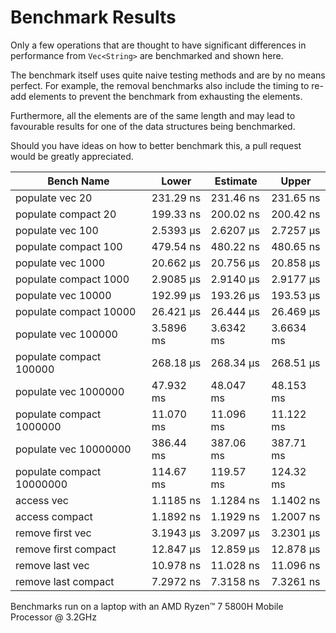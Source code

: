# Benchmark Results

Only a few operations that are thought to have significant differences in
performance from `Vec<String>` are benchmarked and shown here.

The benchmark itself uses quite naive testing methods and are by no means
perfect. For example, the removal benchmarks also include the timing to
re-add elements to prevent the benchmark from exhausting the elements.

Furthermore, all the elements are of the same length and may lead to
favourable results for one of the data structures being benchmarked.

Should you have ideas on how to better benchmark this, a pull request
would be greatly appreciated.

|        Bench Name        |   Lower   | Estimate |  Upper  |
|--------------------------|-----------|----------|---------|
|populate vec 20           |231.29 ns  |231.46 ns |231.65 ns|
|populate compact 20       |199.33 ns  |200.02 ns |200.42 ns|
|populate vec 100          |2.5393 µs  |2.6207 µs |2.7257 µs|
|populate compact 100      |479.54 ns  |480.22 ns |480.65 ns|
|populate vec 1000         |20.662 µs  |20.756 µs |20.858 µs|
|populate compact 1000     |2.9085 µs  |2.9140 µs |2.9177 µs|
|populate vec 10000        |192.99 µs  |193.26 µs |193.53 µs|
|populate compact 10000    |26.421 µs  |26.444 µs |26.469 µs|
|populate vec 100000       |3.5896 ms  |3.6342 ms |3.6634 ms|
|populate compact 100000   |268.18 µs  |268.34 µs |268.51 µs|
|populate vec 1000000      |47.932 ms  |48.047 ms |48.153 ms|
|populate compact 1000000  |11.070 ms  |11.096 ms |11.122 ms|
|populate vec 10000000     |386.44 ms  |387.06 ms |387.71 ms|
|populate compact 10000000 |114.67 ms  |119.57 ms |124.32 ms|
|access vec                |1.1185 ns  |1.1284 ns |1.1402 ns|
|access compact            |1.1892 ns  |1.1929 ns |1.2007 ns|
|remove first vec          |3.1943 µs  |3.2097 µs |3.2301 µs|
|remove first compact      |12.847 µs  |12.859 µs |12.878 µs|
|remove last vec           |10.978 ns  |11.028 ns |11.096 ns|
|remove last compact       |7.2972 ns  |7.3158 ns |7.3261 ns|

Benchmarks run on a laptop with an AMD Ryzen™ 7 5800H Mobile Processor @ 3.2GHz
